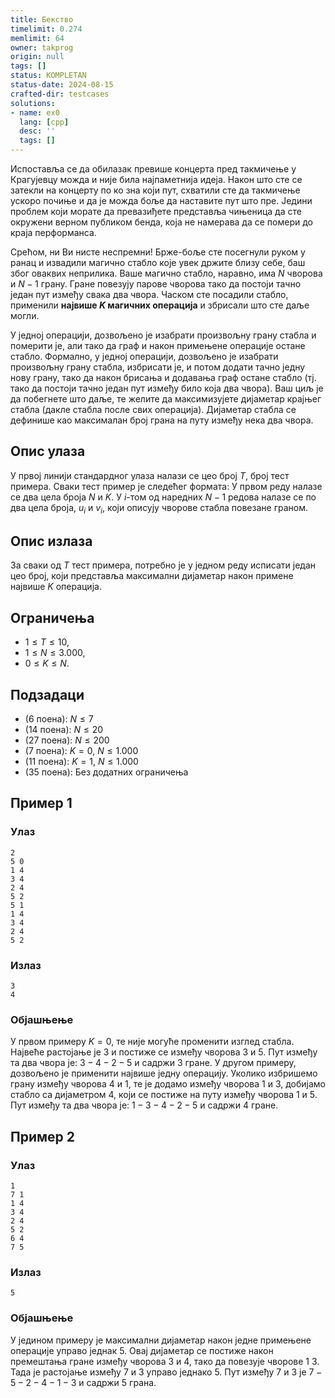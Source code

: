 ```yaml
---
title: Бекство
timelimit: 0.274
memlimit: 64
owner: takprog
origin: null
tags: []
status: KOMPLETAN
status-date: 2024-08-15
crafted-dir: testcases
solutions:
- name: ex0
  lang: [cpp]
  desc: ''
  tags: []
---
```


Испоставља се да обилазак превише концерта пред такмичење у Крагујевцу можда и није била најпаметнија идеја. Након што сте се затекли на концерту по ко зна који пут, схватили сте да такмичење ускоро почиње и да је можда боље да наставите пут што пре. Једини проблем који морате да превазиђете представља чињеница да сте окружени верном публиком бенда, која не намерава да се помери до краја перформанса.

Срећом, ни Ви нисте неспремни! Брже-боље сте посегнули руком у ранац и извадили магично стабло које увек држите близу себе, баш због оваквих неприлика. Ваше магично стабло, наравно, има $N$ чворова и $N-1$ грану. Гране повезују парове чворова тако да постоји тачно један пут између свака два чвора. Часком сте посадили стабло, применили **највише $K$ магичних операција** и збрисали што сте даље могли. 

У једној операцији, дозвољено је изабрати произвољну грану стабла и померити је, али тако да граф и након примењене операције остане стабло. Формално, у једној операцији, дозвољено је изабрати произвољну грану стабла, избрисати је, и потом додати тачно једну нову грану, тако да након брисања и додавања граф остане стабло (тј. тако да постоји тачно један пут између било која два чвора). Ваш циљ је да побегнете што даље, те желите да максимизујете дијаметар крајњег стабла (дакле стабла после свих операција). Дијаметар стабла се дефинише као максималан број грана на путу између нека два чвора. 

## Опис улаза
У првој линији стандардног улаза налази се цео број $T$, број тест примера. Сваки тест пример је следећег формата: У првом реду налазе се два цела броја $N$ и $K$. У $i$-том од наредних $N - 1$ редова налазе се по два цела броја, $u_i$ и $v_i$, који описују чворове стабла повезане граном.

## Опис излаза
За сваки од $T$ тест примера, потребно је у једном реду исписати један цео број, који представља максимални дијаметар након примене највише $K$ операција.

## Ограничења
*   $1 \leq T \leq 10$,
*   $1 \leq N \leq 3.000$,
*   $0 \leq K \leq N$.


## Подзадаци
*   (6 поена): $N \leq 7$
*   (14 поена): $N \leq 20$
*   (27 поена): $N \leq 200$
*   (7 поена): $K=0$, $N \leq 1.000$
*   (11 поена): $K=1$, $N \leq 1.000$
*   (35 поена): Без додатних ограничења
## Пример 1

### Улаз

```
2
5 0
1 4
3 4
2 4
5 2
5 1
1 4
3 4
2 4
5 2

```

### Излаз

```
3
4
```
### Објашњење
У првом примеру $K = 0$, те није могуће променити изглед стабла. Највеће растојање је $3$ и постиже се између чворова $3$ и $5$. Пут између та два чвора је: $3 - 4 - 2 - 5$ и садржи $3$ гране. У другом примеру, дозвољено је применити највише једну операцију. Уколико избришемо грану између чворова $4$ и $1$, те је додамо између чворова $1$ и $3$, добијамо стабло са дијаметром $4$, који се постиже на путу између чворова $1$ и $5$.  Пут између та два чвора је: $1 - 3 - 4 - 2 - 5$ и садржи $4$ гране.

## Пример 2

### Улаз

```
1
7 1
1 4
3 4
2 4
5 2
6 4
7 5
```

### Излаз

```
5
```
### Објашњење
У једином примеру је максимални дијаметар након једне примењене операције управо једнак $5$. Овај дијаметар се постиже након премештања гране између чворова $3$ и $4$, тако да повезује чворове $1$ $3$. Тада је растојање између $7$ и $3$ управо једнако $5$. Пут између $7$ и $3$ је $7 - 5 - 2 - 4 - 1 - 3$ и садржи $5$ грана.



